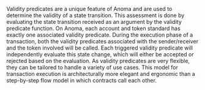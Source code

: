 Validity predicates are a unique feature of Anoma and are used to determine the validity of a state transition. This assessment is done by evaluating the state transition received as an argument by the validity predicate function. On Anoma, each account and token standard has exactly one associated validity predicate. During the execution phase of a transaction, both the validity predicates associated with the sender/receiver and the token involved will be called. Each triggered validity predicate will independently evaluate this state change, which will either be accepted or rejected based on the evaluation. As validity predicates are very flexible, they can be tailored to handle a variety of use cases. This model for transaction execution is architecturally more elegant and ergonomic than a step-by-step flow model in which contracts call each other.